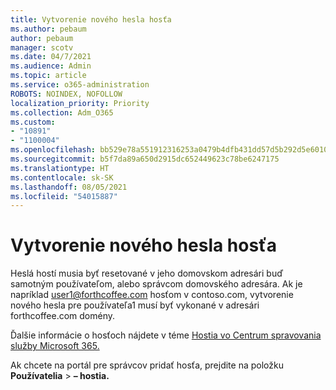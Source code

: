 ```yaml
---
title: Vytvorenie nového hesla hosťa
ms.author: pebaum
author: pebaum
manager: scotv
ms.date: 04/7/2021
ms.audience: Admin
ms.topic: article
ms.service: o365-administration
ROBOTS: NOINDEX, NOFOLLOW
localization_priority: Priority
ms.collection: Adm_O365
ms.custom:
- "10891"
- "1100004"
ms.openlocfilehash: bb529e78a551912316253a0479b4dfb431dd57d5b292d5e60103a32a6a9959fa
ms.sourcegitcommit: b5f7da89a650d2915dc652449623c78be6247175
ms.translationtype: HT
ms.contentlocale: sk-SK
ms.lasthandoff: 08/05/2021
ms.locfileid: "54015887"
---
```

# <a name="guest-user-password-reset"></a>Vytvorenie nového hesla hosťa

Heslá hostí musia byť resetované v jeho domovskom adresári buď samotným používateľom, alebo správcom domovského adresára. Ak je napríklad user1@forthcoffee.com hosťom v contoso.com, vytvorenie nového hesla pre používateľa1 musí byť vykonané v adresári forthcoffee.com domény.

Ďalšie informácie o hosťoch nájdete v téme [Hostia vo Centrum spravovania služby Microsoft 365.](https://docs.microsoft.com/microsoft-365/admin/add-users/about-guest-users)

Ak chcete na portál pre správcov pridať hosťa, prejdite na položku **Používatelia**  >  **– hostia.**